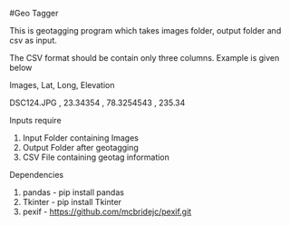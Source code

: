 #Geo Tagger

This is geotagging program which takes images folder, output folder and csv as input.

The CSV format should be contain only three columns. Example is given below
    
Images, Lat, Long, Elevation

DSC124.JPG , 23.34354 , 78.3254543 , 235.34

Inputs require
1. Input Folder containing Images
2. Output Folder after geotagging
3. CSV File containing geotag information

Dependencies

1. pandas - pip install pandas
2. Tkinter - pip install Tkinter
3. pexif - https://github.com/mcbridejc/pexif.git